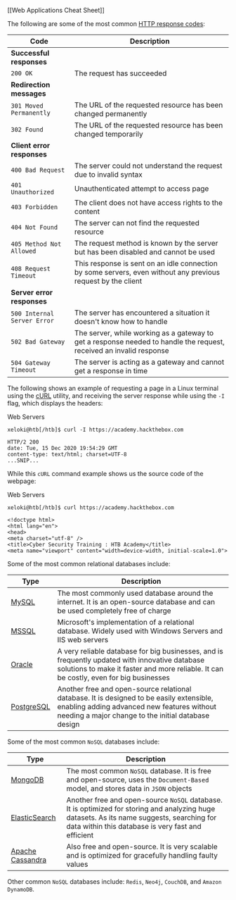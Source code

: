 [[Web Applications Cheat Sheet]]

The following are some of the most common [HTTP response codes](https://developer.mozilla.org/en-US/docs/Web/HTTP/Status):

| Code                        | Description                                                                                                         |
| --------------------------- | ------------------------------------------------------------------------------------------------------------------- |
| **Successful responses**    |                                                                                                                     |
| `200 OK`                    | The request has succeeded                                                                                           |
| **Redirection messages**    |                                                                                                                     |
| `301 Moved Permanently`     | The URL of the requested resource has been changed permanently                                                      |
| `302 Found`                 | The URL of the requested resource has been changed temporarily                                                      |
| **Client error responses**  |                                                                                                                     |
| `400 Bad Request`           | The server could not understand the request due to invalid syntax                                                   |
| `401 Unauthorized`          | Unauthenticated attempt to access page                                                                              |
| `403 Forbidden`             | The client does not have access rights to the content                                                               |
| `404 Not Found`             | The server can not find the requested resource                                                                      |
| `405 Method Not Allowed`    | The request method is known by the server but has been disabled and cannot be used                                  |
| `408 Request Timeout`       | This response is sent on an idle connection by some servers, even without any previous request by the client        |
| **Server error responses**  |                                                                                                                     |
| `500 Internal Server Error` | The server has encountered a situation it doesn't know how to handle                                                |
| `502 Bad Gateway`           | The server, while working as a gateway to get a response needed to handle the request, received an invalid response |
| `504 Gateway Timeout`       | The server is acting as a gateway and cannot get a response in time                                                 |
The following shows an example of requesting a page in a Linux terminal using the [cURL](https://en.wikipedia.org/wiki/CURL) utility, and receiving the server response while using the `-I` flag, which displays the headers:

Web Servers

```shell-session
xeloki@htb[/htb]$ curl -I https://academy.hackthebox.com

HTTP/2 200
date: Tue, 15 Dec 2020 19:54:29 GMT
content-type: text/html; charset=UTF-8
...SNIP...
```

While this `cURL` command example shows us the source code of the webpage:

Web Servers

```shell-session
xeloki@htb[/htb]$ curl https://academy.hackthebox.com

<!doctype html>
<html lang="en">
<head>
<meta charset="utf-8" />
<title>Cyber Security Training : HTB Academy</title>
<meta name="viewport" content="width=device-width, initial-scale=1.0">
```

Some of the most common relational databases include:

|Type|Description|
|---|---|
|[MySQL](https://en.wikipedia.org/wiki/MySQL)|The most commonly used database around the internet. It is an open-source database and can be used completely free of charge|
|[MSSQL](https://en.wikipedia.org/wiki/Microsoft_SQL_Server)|Microsoft's implementation of a relational database. Widely used with Windows Servers and IIS web servers|
|[Oracle](https://en.wikipedia.org/wiki/Oracle_Database)|A very reliable database for big businesses, and is frequently updated with innovative database solutions to make it faster and more reliable. It can be costly, even for big businesses|
|[PostgreSQL](https://en.wikipedia.org/wiki/PostgreSQL)|Another free and open-source relational database. It is designed to be easily extensible, enabling adding advanced new features without needing a major change to the initial database design|
Some of the most common `NoSQL` databases include:

|Type|Description|
|---|---|
|[MongoDB](https://en.wikipedia.org/wiki/MongoDB)|The most common `NoSQL` database. It is free and open-source, uses the `Document-Based` model, and stores data in `JSON` objects|
|[ElasticSearch](https://en.wikipedia.org/wiki/Elasticsearch)|Another free and open-source `NoSQL` database. It is optimized for storing and analyzing huge datasets. As its name suggests, searching for data within this database is very fast and efficient|
|[Apache Cassandra](https://en.wikipedia.org/wiki/Apache_Cassandra)|Also free and open-source. It is very scalable and is optimized for gracefully handling faulty values|

Other common `NoSQL` databases include: `Redis`, `Neo4j`, `CouchDB`, and `Amazon DynamoDB`.